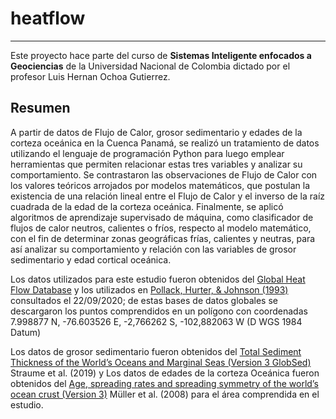 # heatflow
---

Este proyecto hace parte del curso de **Sistemas Inteligente enfocados a Geociencias** de la Universidad Nacional de Colombia 
dictado por el profesor Luis Hernan Ochoa Gutierrez.

## Resumen
A partir de datos de Flujo de Calor, grosor sedimentario y edades de la corteza oceánica en la Cuenca Panamá, se realizó un 
tratamiento de datos utilizando el lenguaje de programación Python para luego emplear herramientas que permiten relacionar estas
tres variables y analizar su comportamiento. Se contrastaron las observaciones de Flujo de Calor con los valores teóricos arrojados 
por modelos matemáticos, que postulan la existencia de una relación lineal entre el Flujo de Calor y el inverso de la raı́z cuadrada de
la edad de la corteza oceánica. Finalmente, se aplicó algoritmos de aprendizaje supervisado de máquina, como clasificador de flujos de
calor neutros, calientes o frı́os, respecto al modelo matemático, con el fin de determinar zonas geográficas frı́as, calientes y neutras,
para ası́ analizar su comportamiento y relación con las variables de grosor sedimentario y edad cortical oceánica.

Los datos utilizados para este estudio fueron obtenidos del <a href="https://www.ihfc-iugg.org/products/global-heat-flow-database">Global Heat Flow Database</a>
y los utilizados en <a href="https://agupubs.onlinelibrary.wiley.com/doi/abs/10.1029/93RG01249">Pollack, Hurter, & Johnson (1993)</a>  consultados el 22/09/2020; 
de estas bases de datos globales se descargaron los puntos comprendidos en un polı́gono con coordenadas 7.998877 N,
-76.603526 E, -2,766262 S, -102,882063 W (D WGS 1984 Datum)

Los datos de grosor sedimentario fueron obtenidos del <a href= "https://www.ngdc.noaa.gov/mgg/sedthick/"> Total Sediment Thickness of the World’s Oceans and Marginal Seas (Version 3 GlobSed)</a> 
Straume et al. (2019) y Los datos de edades de la corteza Oceánica fueron obtenidos del 
<a href="https://www.ngdc.noaa.gov/mgg/ocean_age/ocean_age_2008.html"> Age, spreading rates and spreading symmetry of the world’s ocean crust (Version 3)</a> 
Müller et al. (2008) para el área comprendida en el estudio.

